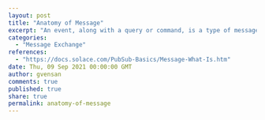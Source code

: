 ```yaml
---
layout: post
title: "Anatomy of Message"
excerpt: "An event, along with a query or command, is a type of message:<br/>- An event is something that has happened that your application needs to tell other applications about or<br/>- A query is a message that retrieves information or<br/>- A command instructs another application to do perform an action or change a state."
categories:
  - "Message Exchange"
references:
  - "https://docs.solace.com/PubSub-Basics/Message-What-Is.htm"
date: Thu, 09 Sep 2021 00:00:00 GMT
author: gvensan
comments: true
published: true
share: true
permalink: anatomy-of-message
---
```


